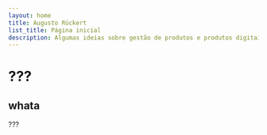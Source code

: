 ```yaml
---
layout: home
title: Augusto Rückert
list_title: Página inicial
description: Algumas ideias sobre gestão de produtos e produtos digitais
---
```


# ???

## whata

???